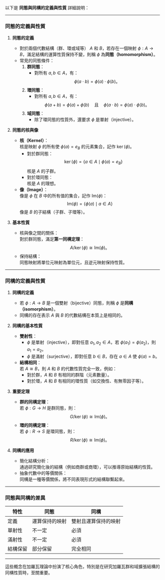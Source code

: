 以下是 **同態與同構的定義與性質** 詳細說明：  

---

### **同態的定義與性質**

1. **同態的定義**  
   - 對於兩個代數結構（群、環或域等） $A$ 和 $B$，若存在一個映射 $\phi: A \to B$，滿足結構的運算性質保持不變，則稱 $\phi$ 為**同態（homomorphism）**。
   - 常見的同態條件：
     1. **群同態**：  
        - 對所有 $a, b \in A$，有：  
          $$
          \phi(a \cdot b) = \phi(a) \cdot \phi(b)。
          $$
     2. **環同態**：  
        - 對所有 $a, b \in A$，有：  
          $$
          \phi(a + b) = \phi(a) + \phi(b) \quad \text{且} \quad \phi(a \cdot b) = \phi(a) \cdot \phi(b)。
          $$
     3. **域同態**：  
        - 除了環同態的性質外，還要求 $\phi$ 是單射（injective）。

2. **同態的核與像**  
   - **核（Kernel）**：  
     核是映射 $\phi$ 的所有使 $\phi(a) = e_B$ 的元素集合，記作 $\ker(\phi)$。  
     - 對於群同態：  
       $$
       \ker(\phi) = \{a \in A \mid \phi(a) = e_B\}
       $$
       核是 $A$ 的子群。
     - 對於環同態：  
       核是 $A$ 的理想。
   - **像（Image）**：  
     像是 $\phi$ 在 $B$ 中的所有值的集合，記作 $\text{Im}(\phi)$：  
       $$
       \text{Im}(\phi) = \{\phi(a) \mid a \in A\}
       $$
       像是 $B$ 的子結構（子群、子環等）。

3. **基本性質**  
   - 核與像之間的關係：  
     對於群同態，滿足**第一同構定理**：  
     $$
     A / \ker(\phi) \cong \text{Im}(\phi)。
     $$
   - 保持結構：  
     同態映射將單位元映射為單位元，且逆元映射保持性質。

---

### **同構的定義與性質**

1. **同構的定義**  
   - 若 $\phi: A \to B$ 是一個雙射（bijective）同態，則稱 $\phi$ 是**同構（isomorphism）**。  
   - 同構的存在表示 $A$ 與 $B$ 的代數結構在本質上是相同的。

2. **同構的基本性質**  
   - **雙射性**：  
     - $\phi$ 是單射（injective），即對任意 $a_1, a_2 \in A$，若 $\phi(a_1) = \phi(a_2)$，則 $a_1 = a_2$。  
     - $\phi$ 是滿射（surjective），即對任意 $b \in B$，存在 $a \in A$ 使 $\phi(a) = b$。
   - **結構相同**：  
     若 $A \cong B$，則 $A$ 和 $B$ 的代數性質完全一致，例如：
     - 對於群，$A$ 和 $B$ 有相同的群階（元素數量）。
     - 對於環，$A$ 和 $B$ 有相同的環性質（如交換性、有無零因子等）。

3. **重要定理**  
   - **群的同構定理**：  
     若 $\phi: G \to H$ 是群同態，則：
     $$
     G / \ker(\phi) \cong \text{Im}(\phi)。
     $$
   - **環的同構定理**：  
     若 $\phi: R \to S$ 是環同態，則：
     $$
     R / \ker(\phi) \cong \text{Im}(\phi)。
     $$

4. **同構的應用**  
   - 簡化結構分析：  
     通過研究簡化後的結構（例如商群或商環），可以推導原始結構的性質。
   - 抽象代數中的等價關係：  
     同構是一種等價關係，將不同表現形式的結構聯繫起來。

---

### **同態與同構的差異**
| 特性        | 同態                          | 同構                          |
|-------------|-------------------------------|-------------------------------|
| 定義        | 運算保持的映射                | 雙射且運算保持的映射          |
| 單射性      | 不一定                       | 必須                          |
| 滿射性      | 不一定                       | 必須                          |
| 結構保留    | 部分保留                     | 完全相同                      |

---

這些概念在加羅瓦理論中扮演了核心角色，特別是在研究加羅瓦群和域擴張結構的同構性質時，至關重要。